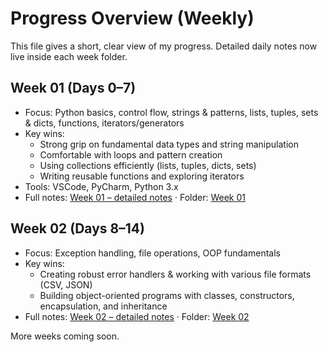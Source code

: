 # Progress Overview (Weekly)

This file gives a short, clear view of my progress. Detailed daily notes now live inside each week folder.

## Week 01 (Days 0–7)
- Focus: Python basics, control flow, strings & patterns, lists, tuples, sets & dicts, functions, iterators/generators
- Key wins: 
  - Strong grip on fundamental data types and string manipulation
  - Comfortable with loops and pattern creation
  - Using collections efficiently (lists, tuples, dicts, sets)
  - Writing reusable functions and exploring iterators
- Tools: VSCode, PyCharm, Python 3.x
- Full notes: [Week 01 – detailed notes](Week%2001/Week-01_Progress.md) · Folder: [Week 01](Week%2001/)

## Week 02 (Days 8–14)
- Focus: Exception handling, file operations, OOP fundamentals
- Key wins: 
  - Creating robust error handlers & working with various file formats (CSV, JSON)
  - Building object-oriented programs with classes, constructors, encapsulation, and inheritance
- Full notes: [Week 02 – detailed notes](Week%2002/Week-02_Progress.md) · Folder: [Week 02](Week%2002/)

More weeks coming soon.
